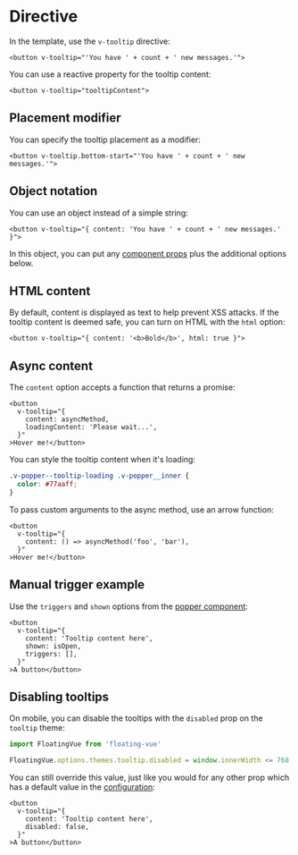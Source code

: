 # Directive

In the template, use the `v-tooltip` directive:

```vue
<button v-tooltip="'You have ' + count + ' new messages.'">
```

You can use a reactive property for the tooltip content:

```vue
<button v-tooltip="tooltipContent">
```

## Placement modifier

You can specify the tooltip placement as a modifier:

```vue
<button v-tooltip.bottom-start="'You have ' + count + ' new messages.'">
```

<TooltipPlacement />

## Object notation

You can use an object instead of a simple string:

```vue
<button v-tooltip="{ content: 'You have ' + count + ' new messages.' }">
```

In this object, you can put any [component props](./component.md) plus the additional options below.

## HTML content

By default, content is displayed as text to help prevent XSS attacks. If the tooltip content is deemed safe, you can turn on HTML with the `html` option:

```vue
<button v-tooltip="{ content: '<b>Bold</b>', html: true }">
```

<TooltipHtml />

## Async content

The `content` option accepts a function that returns a promise:

```vue
<button
  v-tooltip="{
    content: asyncMethod,
    loadingContent: 'Please wait...',
  }"
>Hover me!</button>
```

You can style the tooltip content when it's loading:

```css
.v-popper--tooltip-loading .v-popper__inner {
  color: #77aaff;
}
```

<TooltipAsync />

To pass custom arguments to the async method, use an arrow function:

```vue
<button
  v-tooltip="{
    content: () => asyncMethod('foo', 'bar'),
  }"
>Hover me!</button>
```

## Manual trigger example

Use the `triggers` and `shown` options from the [popper component](./component.md):

```vue
<button
  v-tooltip="{
    content: 'Tooltip content here',
    shown: isOpen,
    triggers: [],
  }"
>A button</button>
```

## Disabling tooltips

On mobile, you can disable the tooltips with the `disabled` prop on the `tooltip` theme:

```javascript
import FloatingVue from 'floating-vue'

FloatingVue.options.themes.tooltip.disabled = window.innerWidth <= 768
```

You can still override this value, just like you would for any other prop which has a default value in the [configuration](./config.md):

```vue
<button
  v-tooltip="{
    content: 'Tooltip content here',
    disabled: false,
  }"
>A button</button>
```
